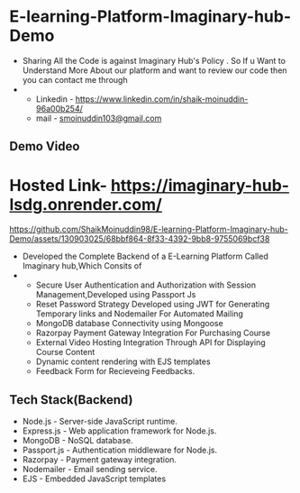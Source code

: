 # E-learning-Platform-Imaginary-hub-Demo
* Sharing All the Code is against Imaginary Hub's Policy . So If u Want to Understand More About our platform and want to review our code then you can contact me through
* * Linkedin - https://www.linkedin.com/in/shaik-moinuddin-96a00b254/
  * mail - smoinuddin103@gmail.com
## Demo Video

# Hosted Link- https://imaginary-hub-lsdg.onrender.com/

https://github.com/ShaikMoinuddin98/E-learning-Platform-Imaginary-hub-Demo/assets/130903025/68bbf864-8f33-4392-9bb8-9755069bcf38


* Developed the Complete Backend of a E-Learning Platform Called Imaginary hub,Which Consits of
* * Secure User Authentication and Authorization with Session Management,Developed using Passport Js
  * Reset Password Strategy Developed using JWT for Generating Temporary links and Nodemailer For Automated Mailing
  * MongoDB database Connectivity using Mongoose
  * Razorpay Payment Gateway Integration For Purchasing Course
  * External Video Hosting Integration Through API for Displaying Course Content
  * Dynamic content rendering with EJS templates
  * Feedback Form for Recieveing Feedbacks.
## Tech Stack(Backend)
* Node.js - Server-side JavaScript runtime.
* Express.js - Web application framework for Node.js.
* MongoDB - NoSQL database.
* Passport.js - Authentication middleware for Node.js.
* Razorpay - Payment gateway integration.
* Nodemailer - Email sending service.
* EJS - Embedded JavaScript templates
   
